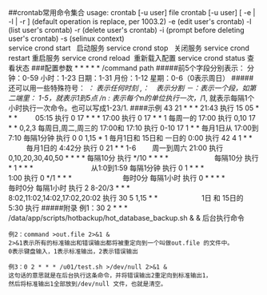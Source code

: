##crontab常用命令集合
     usage:	crontab [-u user] file
     	crontab [-u user] [ -e | -l | -r ]
     		(default operation is replace, per 1003.2)
     	-e	(edit user's crontab)
     	-l	(list user's crontab)
     	-r	(delete user's crontab)
     	-i	(prompt before deleting user's crontab)
     	-s	(selinux context)   
    service crond start   启动服务
    service crond stop    关闭服务
    service crond restart 重启服务
    service crond reload  重新载入配置
    service crond status  查看状态
###配置参数
    * * * * * /command path
#####前5个字段分别表示：
    分钟：0-59
    小时：1-23
    日期：1-31
    月份：1-12
    星期：0-6（0表示周日）
#####还可以用一些特殊符号：
    *： 表示任何时刻
    ,：　表示分割
    －：表示一个段，如第二端里： 1-5，就表示1到5点
    /n : 表示每个n的单位执行一次，*/1, 就表示每隔1个小时执行一次命令。也可以写成1-23/1.
####示例
    43 21 * * *               21:43 执行
    15 05 * * * 　　          05:15 执行
    0 17 * * *                17:00 执行
    0 17 * * 1                每周一的 17:00 执行
    0,10 17 * * 0,2,3         每周日,周二,周三的 17:00和 17:10 执行
    0-10 17 1 * *             毎月1日从 17:00到7:10 毎隔1分钟 执行
    0 0 1,15 * 1              毎月1日和 15日和 一日的 0:00 执行
    42 4 1 * * 　 　          毎月1日的 4:42分 执行
    0 21 * * 1-6　　          周一到周六 21:00 执行
    0,10,20,30,40,50 * * * *  每隔10分 执行
    */10 * * * * 　　　　　　  每隔10分 执行
    * 1 * * *　　　　　　　　  从1:0到1:59 每隔1分钟 执行
    0 1 * * *　　　　　　　　  1:00 执行
    0 */1 * * *　　　　　　　  毎时0分 每隔1小时 执行
    0 * * * *　　　　　　　　  毎时0分 每隔1小时 执行
    2 8-20/3 * * *　　　　　　 8:02,11:02,14:02,17:02,20:02 执行
    30 5 1,15 * *　　　　　　  1日 和 15日的 5:30 执行
#####附录
    例1：30 2 * * * /data/app/scripts/hotbackup/hot_database_backup.sh &
    & 后台执行命令
    
    例2：command >out.file 2>&1 &
    2>&1表示所有的标准输出和错误输出都将被重定向到一个叫做out.file 的文件中。
    0表示键盘输入，1表示标准输出，2表示错误输出
    
    例3：0 2 * * * /u01/test.sh >/dev/null 2>&1 &
    这句话的意思就是在后台执行这条命令，并将错误输出2重定向到标准输出1，
    然后将标准输出1全部放到/dev/null 文件，也就是清空。
    
    
    
    